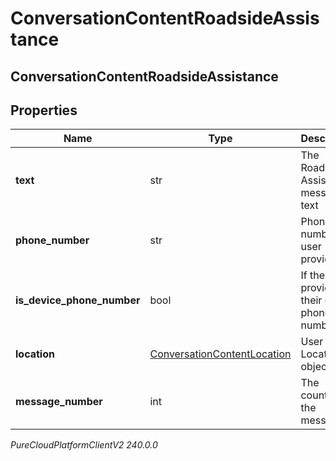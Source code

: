 # ConversationContentRoadsideAssistance

## ConversationContentRoadsideAssistance

## Properties

|Name | Type | Description | Notes|
|------------ | ------------- | ------------- | -------------|
| **text** | str | The Roadside Assistance message text | [optional] |
| **phone_number** | str | Phone number the user provided | [optional] |
| **is_device_phone_number** | bool | If the user provided their own phone number | [optional] |
| **location** | [ConversationContentLocation](ConversationContentLocation) | User Location object | [optional] |
| **message_number** | int | The counter of the message | [optional] |



_PureCloudPlatformClientV2 240.0.0_

